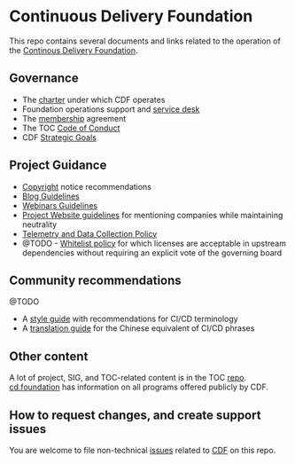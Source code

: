 # Continuous Delivery Foundation

This repo contains several documents and links related to the operation of the [Continous Delivery Foundation](https://cd.foundation).

## Governance

* The [charter](https://github.com/cdfoundation/charter) under which CDF operates
* Foundation operations support and [service desk](https://github.com/cdfoundation/foundation/issues) 
* The [membership](https://github.com/cdfoundation/charter/blob/master/CD%20Foundation%20Participation%20Agreement%20and%20Funding%20Charter%202-6-2019.pdf) agreement
* The TOC [Code of Conduct](https://github.com/cdfoundation/toc/blob/master/CODE_OF_CONDUCT.md) 
* CDF [Strategic Goals](https://github.com/cdfoundation/foundation/blob/master/goals.md)

## Project Guidance

* [Copyright](copyright.md) notice recommendations
* [Blog Guidelines](blog-guidelines.md)
* [Webinars Guidelines](webinars-guidelines.md)
* [Project Website guidelines](project-website-guidelines.md) for mentioning companies while maintaining neutrality
* [Telemetry and Data Collection Policy](https://www.linuxfoundation.org/telemetry-data-policy/)
* @TODO - [Whitelist policy](#) for which licenses are acceptable in upstream dependencies without requiring an explicit vote of the governing board

## Community recommendations

@TODO

* A [style guide](style-guide.md) with recommendations for CI/CD terminology
* A [translation guide](translation.md) for the Chinese equivalent of CI/CD phrases

## Other content

A lot of project, SIG, and TOC-related content is in the TOC [repo](https://github.com/cdfoundation/toc). [cd.foundation](https://cd.foundation) has information on all programs offered publicly by CDF.

## How to request changes, and create support issues

You are welcome to file non-technical [issues](https://github.com/cdfoundation/foundation/issues/new) related to [CDF](https://cd.foundation) on this repo.
